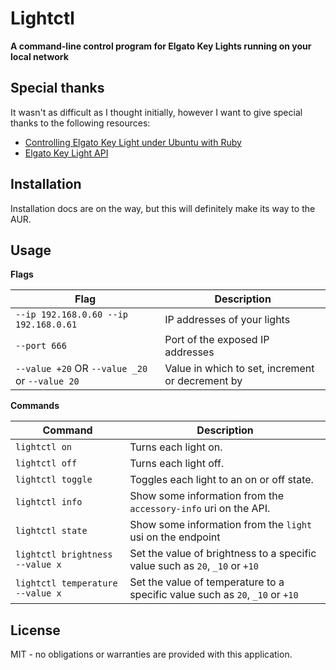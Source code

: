# Lightctl

**A command-line control program for Elgato Key Lights running on your local network**

## Special thanks

It wasn't as difficult as I thought initially, however I want to give special thanks to the following resources:

- [Controlling Elgato Key Light under Ubuntu with Ruby](https://mensfeld.pl/2021/12/controlling-elgato-key-light-under-ubuntu-with-ruby/)
- [Elgato Key Light API](https://github.com/adamesch/elgato-key-light-api)

## Installation

Installation docs are on the way, but this will definitely make its way to the AUR.

## Usage

**Flags**

| Flag                                            | Description                                      |
|-------------------------------------------------|--------------------------------------------------|
| `--ip 192.168.0.60 --ip 192.168.0.61`           | IP addresses of your lights                      |
| `--port 666`                                    | Port of the exposed IP addresses                 |
| `--value +20` OR `--value _20` or `--value 20`  | Value in which to set, increment or decrement by |

**Commands**

| Command                          | Description                                                                   |
|----------------------------------|-------------------------------------------------------------------------------|
| `lightctl on`                    | Turns each light on.                                                          |
| `lightctl off`                   | Turns each light off.                                                         |
| `lightctl toggle`                | Toggles each light to an on or off state.                                     |
| `lightctl info`                  | Show some information from the `accessory-info` uri on the API.               |
| `lightctl state`                 | Show some information from the `light` usi on the endpoint                    |
| `lightctl brightness --value x`  | Set the value of brightness to a specific value such as `20`, `_10` or `+10`  |
| `lightctl temperature --value x` | Set the value of temperature to a specific value such as `20`, `_10` or `+10` |

## License

MIT - no obligations or warranties are provided with this application.